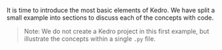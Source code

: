 It is time to introduce the most basic elements of Kedro. We have split a small example into sections to discuss each of the concepts with code.

> Note: We do not create a Kedro project in this first example, but illustrate the concepts within a single `.py` file.
